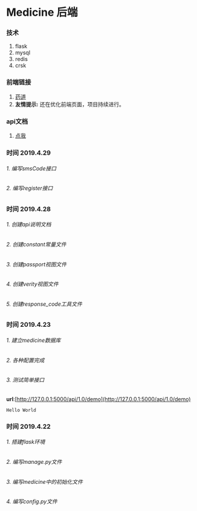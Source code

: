 # Medicine 后端
### 技术

1. flask
2. mysql
3. redis
4. crsk

### 前端链接

1. [药道](http://dreamcat.ink)
2. **友情提示:** 还在优化前端页面，项目持续进行。


### api文档

1. [点我](./API.md)


### 时间 2019.4.29
###### 1. 编写smsCode接口
###### 2. 编写register接口


### 时间 2019.4.28
###### 1. 创建api说明文档
###### 2. 创建constant常量文件
###### 3. 创建passport视图文件
###### 4. 创建verity视图文件
###### 5. 创建response_code工具文件

### 时间 2019.4.23 
###### 1. 建立medicine数据库
###### 2. 各种配置完成
###### 3. 测试简单接口
**url**:[http://127.0.0.1:5000/api/1.0/demo](http://127.0.0.1:5000/api/1.0/demo)
```
Hello World
```

### 时间 2019.4.22
###### 1. 搭建flask环境
###### 2. 编写manage.py文件
###### 3. 编写medicine中的初始化文件
###### 4. 编写config.py文件

